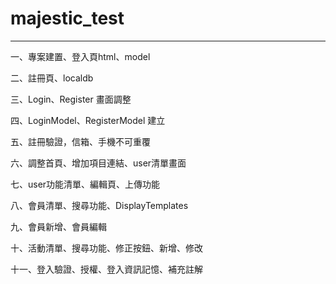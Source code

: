 # majestic_test

------

一、專案建置、登入頁html、model

二、註冊頁、localdb

三、Login、Register 畫面調整

四、LoginModel、RegisterModel 建立

五、註冊驗證，信箱、手機不可重覆

六、調整首頁、增加項目連結、user清單畫面

七、user功能清單、編輯頁、上傳功能

八、會員清單、搜尋功能、DisplayTemplates

九、會員新增、會員編輯

十、活動清單、搜尋功能、修正按鈕、新增、修改

十一、登入驗證、授權、登入資訊記憶、補充註解
